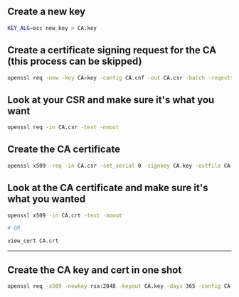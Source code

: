 ## Create a new key

```bash
KEY_ALG=ecc new_key > CA.key
```

## Create a certificate signing request for the CA (this process can be skipped)

```bash
openssl req -new -key CA>key -config CA.cnf -out CA.csr -batch -reqexts ca_req_ext
```

## Look at your CSR and make sure it's what you want

```bash
openssl req -in CA.csr -text -noout
```

## Create the CA certificate

```bash
openssl x509 -req -in CA.csr -set_serial 0 -signkey CA.key -extfile CA.cnf -days 36500 -extensions ca_ext -out CA.crt
```

## Look at the CA certificate and make sure it's what you wanted

```bash
openssl x509 -in CA.crt -text -noout

# OR

view_cert CA.crt
```

---

## Create the CA key and cert in one shot

```bash
openssl req -x509 -newkey rsa:2048 -keyout CA.key -days 365 -config CA.cnf -extensions ca_ext -batch -nodes -out CA.crt
```

